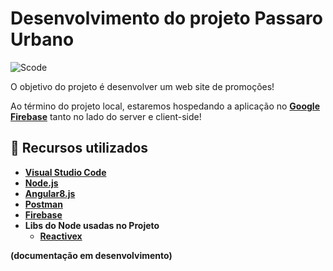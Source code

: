 # Desenvolvimento do projeto **Passaro Urbano**

![Scode](https://user-images.githubusercontent.com/74998751/112556042-233aa480-8da8-11eb-90fd-8d61f2a6d7d4.png)

O objetivo do projeto é desenvolver um web site de promoções!

Ao término do projeto local, estaremos hospedando a aplicação no **[Google Firebase](https://console.firebase.google.com)** tanto no lado do server e client-side!

## 🚀 Recursos utilizados

* **[Visual Studio Code](https://code.visualstudio.com/?WT.mc_id=javascript-12243-gllemos)**
* **[Node.js](https://nodejs.org/en/)**
* **[Angular8.js](https://vuejs.org/)**
* **[Postman](https://www.getpostman.com/)**
* **[Firebase](https://console.firebase.google.com)**
* **Libs do Node usadas no Projeto**
  - **[Reactivex](http://reactivex.io/)**


**(documentação em desenvolvimento)**
